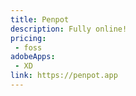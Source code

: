 ```yaml
---
title: Penpot
description: Fully online!
pricing:
 - foss
adobeApps:
 - XD
link: https://penpot.app
---
```

